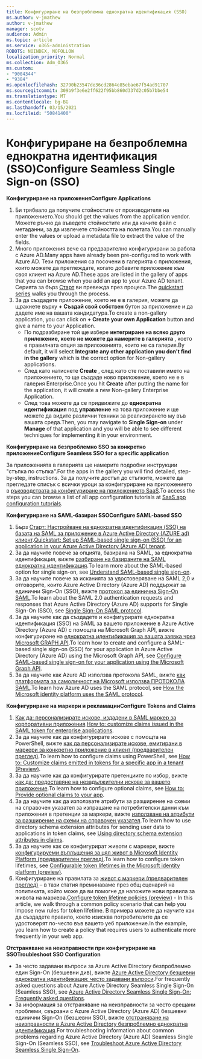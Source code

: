 ```yaml
---
title: Конфигуриране на безпроблемна еднократна идентификация (SSO)
ms.author: v-jmathew
author: v-jmathew
manager: scotv
audience: Admin
ms.topic: article
ms.service: o365-administration
ROBOTS: NOINDEX, NOFOLLOW
localization_priority: Normal
ms.collection: Adm_O365
ms.custom:
- "9004344"
- "9384"
ms.openlocfilehash: 32790b23547de36cd2864e85ebae67f54ad91707
ms.sourcegitcommit: 309b9f3e6e2ff622f95bb860d337d2c05b7bbe54
ms.translationtype: MT
ms.contentlocale: bg-BG
ms.lasthandoff: 03/15/2021
ms.locfileid: "50841400"
---
```

# <a name="configure-seamless-single-sign-on-sso"></a><span data-ttu-id="bfdae-102">Конфигуриране на безпроблемна еднократна идентификация (SSO)</span><span class="sxs-lookup"><span data-stu-id="bfdae-102">Configure Seamless Single Sign-on (SSO)</span></span>

<span data-ttu-id="bfdae-103">**Конфигуриране на приложения**</span><span class="sxs-lookup"><span data-stu-id="bfdae-103">**Configure Applications**</span></span>

1. <span data-ttu-id="bfdae-104">Би трябвало да получите стойностите от производителя на приложението.</span><span class="sxs-lookup"><span data-stu-id="bfdae-104">You should get the values from the application vendor.</span></span> <span data-ttu-id="bfdae-105">Можете ръчно да въведете стойностите или да качите файл с метаданни, за да извлечете стойността на полетата.</span><span class="sxs-lookup"><span data-stu-id="bfdae-105">You can manually enter the values or upload a metadata file to extract the value of the fields.</span></span>
2. <span data-ttu-id="bfdae-106">Много приложения вече са предварително конфигурирани за работа с Azure AD.</span><span class="sxs-lookup"><span data-stu-id="bfdae-106">Many apps have already been pre-configured to work with Azure AD.</span></span> <span data-ttu-id="bfdae-107">Тези приложения са посочени в галерията с приложения, които можете да преглеждате, когато добавите приложение към своя клиент на Azure AD.</span><span class="sxs-lookup"><span data-stu-id="bfdae-107">These apps are listed in the gallery of apps that you can browse when you add an app to your Azure AD tenant.</span></span> <span data-ttu-id="bfdae-108">Серията за бърз [Старт](https://docs.microsoft.com/azure/active-directory/manage-apps/add-application-portal-configure) ви превежда през процеса.</span><span class="sxs-lookup"><span data-stu-id="bfdae-108">The [quickstart series](https://docs.microsoft.com/azure/active-directory/manage-apps/add-application-portal-configure) walks you through the process.</span></span>
3. <span data-ttu-id="bfdae-109">За да създадете приложение, което не е в галерия, можете да щракнете върху **+ Създай свой собствен** бутон за приложение и да дадете име на вашата кандидатура.</span><span class="sxs-lookup"><span data-stu-id="bfdae-109">To create a non-gallery application, you can click on **+ Create your own Application** button and give a name to your Application.</span></span>
    - <span data-ttu-id="bfdae-110">По подразбиране той ще избере **интегриране на всяко друго приложение, което не можете да намерите в галерията** , което е правилната опция за приложенията, които не са галерия.</span><span class="sxs-lookup"><span data-stu-id="bfdae-110">By default, it will select **Integrate any other application you don't find in the gallery** which is the correct option for Non-gallery applications.</span></span>
    - <span data-ttu-id="bfdae-111">След като натиснете **Create** , след като сте поставили името на приложението, то ще създаде ново приложение, което не е в галерия Enterprise.</span><span class="sxs-lookup"><span data-stu-id="bfdae-111">Once you hit **Create** after putting the name for the application, it will create a new Non-gallery Enterprise Application.</span></span>
    - <span data-ttu-id="bfdae-112">След това можете да се придвижите до **еднократна идентификация** под **управление** на това приложение и ще можете да видите различни техники за реализирането му във вашата среда.</span><span class="sxs-lookup"><span data-stu-id="bfdae-112">Then, you may navigate to **Single Sign-on** under **Manage** of that application and you will be able to see different techniques for implementing it in your environment.</span></span>

<span data-ttu-id="bfdae-113">**Конфигуриране на безпроблемно SSO за конкретно приложение**</span><span class="sxs-lookup"><span data-stu-id="bfdae-113">**Configure Seamless SSO for a specific application**</span></span>

<span data-ttu-id="bfdae-114">За приложенията в галерията ще намерите подробни инструкции "стъпка по стъпка".</span><span class="sxs-lookup"><span data-stu-id="bfdae-114">For the apps in the gallery you will find detailed, step-by-step, instructions.</span></span> <span data-ttu-id="bfdae-115">За да получите достъп до стъпките, можете да прегледате списък с всички уроци за конфигуриране на приложението в [ръководствата за конфигуриране на приложението SaaS](https://docs.microsoft.com/azure/active-directory/saas-apps/tutorial-list).</span><span class="sxs-lookup"><span data-stu-id="bfdae-115">To access the steps you can browse a list of all app configuration tutorials at [SaaS app configuration tutorials](https://docs.microsoft.com/azure/active-directory/saas-apps/tutorial-list).</span></span>

<span data-ttu-id="bfdae-116">**Конфигуриране на SAML-базиран SSO**</span><span class="sxs-lookup"><span data-stu-id="bfdae-116">**Configure SAML-based SSO**</span></span>

1. <span data-ttu-id="bfdae-117">Бърз [Старт: Настройване на еднократна идентификация (SSO) на базата на SAML за приложение в Azure Active Directory (AZURE ad) клиент](https://docs.microsoft.com/azure/active-directory/manage-apps/add-application-portal-setup-sso).</span><span class="sxs-lookup"><span data-stu-id="bfdae-117">[Quickstart: Set up SAML-based single sign-on (SSO) for an application in your Azure Active Directory (Azure AD) tenant](https://docs.microsoft.com/azure/active-directory/manage-apps/add-application-portal-setup-sso).</span></span>
2. <span data-ttu-id="bfdae-118">За да научите повече за опцията, базирана на SAML, за еднократна идентификация, вижте [разбиране на базираните на SAML еднократна идентификация](https://docs.microsoft.com/azure/active-directory/manage-apps/configure-saml-single-sign-on).</span><span class="sxs-lookup"><span data-stu-id="bfdae-118">To learn more about the SAML-based option for single sign-on, see [Understand SAML-based single sign-on](https://docs.microsoft.com/azure/active-directory/manage-apps/configure-saml-single-sign-on).</span></span>
3. <span data-ttu-id="bfdae-119">За да научите повече за исканията за удостоверяване на SAML 2,0 и отговорите, които Azure Active Directory (Azure AD) поддържат за единични Sign-On (SSO), вижте [протокол за единична Sign-On SAML](https://docs.microsoft.com/azure/active-directory/develop/single-sign-on-saml-protocol).</span><span class="sxs-lookup"><span data-stu-id="bfdae-119">To learn about the SAML 2.0 authentication requests and responses that Azure Active Directory (Azure AD) supports for Single Sign-On (SSO), see [Single Sign-On SAML protocol](https://docs.microsoft.com/azure/active-directory/develop/single-sign-on-saml-protocol).</span></span>
4. <span data-ttu-id="bfdae-120">За да научите как да създадете и конфигурирате еднократна идентификация (SSO) на SAML за вашето приложение в Azure Active Directory (Azure AD) с помощта на Microsoft Graph API, вижте конфигуриране на [еднократна идентификация за вашата заявка чрез Microsoft GRAPH API](https://docs.microsoft.com/graph/application-saml-sso-configure-api).</span><span class="sxs-lookup"><span data-stu-id="bfdae-120">To learn how to create and configure a SAML-based single sign-on (SSO) for your application in Azure Active Directory (Azure AD) using the Microsoft Graph API, see [Configure SAML-based single sign-on for your application using the Microsoft Graph API](https://docs.microsoft.com/graph/application-saml-sso-configure-api).</span></span>
5. <span data-ttu-id="bfdae-121">За да научите как Azure AD използва протокола SAML, вижте [как платформата за самоличност на Microsoft използва ПРОТОКОЛА SAML](https://docs.microsoft.com/azure/active-directory/develop/active-directory-saml-protocol-reference).</span><span class="sxs-lookup"><span data-stu-id="bfdae-121">To learn how Azure AD uses the SAML protocol, see [How the Microsoft identity platform uses the SAML protocol](https://docs.microsoft.com/azure/active-directory/develop/active-directory-saml-protocol-reference).</span></span>

<span data-ttu-id="bfdae-122">**Конфигуриране на маркери и рекламации**</span><span class="sxs-lookup"><span data-stu-id="bfdae-122">**Configure Tokens and Claims**</span></span>

1. <span data-ttu-id="bfdae-123">[Как да: персонализирате искове, издадени в SAML маркер за корпоративни приложения](https://docs.microsoft.com/azure/active-directory/develop/active-directory-saml-claims-customization).</span><span class="sxs-lookup"><span data-stu-id="bfdae-123">[How to: customize claims issued in the SAML token for enterprise applications](https://docs.microsoft.com/azure/active-directory/develop/active-directory-saml-claims-customization).</span></span>
2. <span data-ttu-id="bfdae-124">За да научите как да конфигурирате искове с помощта на PowerShell, вижте [как да персонализирате искове, емитирани в маркери за конкретно приложение в клиент (предварителен преглед)](https://docs.microsoft.com/azure/active-directory/develop/active-directory-claims-mapping).</span><span class="sxs-lookup"><span data-stu-id="bfdae-124">To learn how to configure claims using PowerShell, see [How to: Customize claims emitted in tokens for a specific app in a tenant (Preview)](https://docs.microsoft.com/azure/active-directory/develop/active-directory-claims-mapping).</span></span>
3. <span data-ttu-id="bfdae-125">За да научите как да конфигурирате претенциите по избор, вижте [как да: предоставяне на незадължителни искове за вашето приложение](https://docs.microsoft.com/azure/active-directory/develop/active-directory-optional-claims).</span><span class="sxs-lookup"><span data-stu-id="bfdae-125">To learn how to configure optional claims, see [How to: Provide optional claims to your app](https://docs.microsoft.com/azure/active-directory/develop/active-directory-optional-claims).</span></span>
4. <span data-ttu-id="bfdae-126">За да научите как да използвате атрибути за разширение на схеми на справочен указател за изпращане на потребителски данни към приложения в претенции за маркери, вижте [използване на атрибути за разширение на схеми на справочен указател](https://docs.microsoft.com/azure/active-directory/develop/active-directory-schema-extensions).</span><span class="sxs-lookup"><span data-stu-id="bfdae-126">To learn how to use directory schema extension attributes for sending user data to applications in token claims, see [Using directory schema extension attributes in claims](https://docs.microsoft.com/azure/active-directory/develop/active-directory-schema-extensions).</span></span>
5. <span data-ttu-id="bfdae-127">За да научите как се конфигурират животи с маркери, вижте [конфигурируеми въплъщения за цял живот в Microsoft Identity Platform (предварителен преглед)](https://docs.microsoft.com/azure/active-directory/develop/active-directory-configurable-token-lifetimes).</span><span class="sxs-lookup"><span data-stu-id="bfdae-127">To learn how to configure token lifetimes, see [Configurable token lifetimes in the Microsoft identity platform (preview)](https://docs.microsoft.com/azure/active-directory/develop/active-directory-configurable-token-lifetimes).</span></span>
6. <span data-ttu-id="bfdae-128">Конфигуриране на правилата за [живот с маркери (предварителен преглед)](https://docs.microsoft.com/azure/active-directory/develop/configure-token-lifetimes) – в тази статия преминаваме през общ сценарий на политиката, който може да ви помогне да наложите нови правила за живота на маркера.</span><span class="sxs-lookup"><span data-stu-id="bfdae-128">[Configure token lifetime policies (preview)](https://docs.microsoft.com/azure/active-directory/develop/configure-token-lifetimes) - In this article, we walk through a common policy scenario that can help you impose new rules for token lifetime.</span></span> <span data-ttu-id="bfdae-129">В примера можете да научите как да създадете правило, което изисква потребителите да се удостоверят по-често във вашето уеб приложение.</span><span class="sxs-lookup"><span data-stu-id="bfdae-129">In the example, you learn how to create a policy that requires users to authenticate more frequently in your web app.</span></span>

<span data-ttu-id="bfdae-130">**Отстраняване на неизправности при конфигуриране на SSO**</span><span class="sxs-lookup"><span data-stu-id="bfdae-130">**Troubleshoot SSO Configuration**</span></span>

- <span data-ttu-id="bfdae-131">За често задавани въпроси за Azure Active Directory безпроблемно един Sign-On (безшевни див), вижте [Azure Active Directory безшевни еднократна идентификация: често задавани въпроси](https://docs.microsoft.com/azure/active-directory/hybrid/how-to-connect-sso-faq).</span><span class="sxs-lookup"><span data-stu-id="bfdae-131">For frequently asked questions about Azure Active Directory Seamless Single Sign-On (Seamless SSO), see [Azure Active Directory Seamless Single Sign-On: Frequently asked questions](https://docs.microsoft.com/azure/active-directory/hybrid/how-to-connect-sso-faq).</span></span>
- <span data-ttu-id="bfdae-132">За информация за отстраняване на неизправности за често срещани проблеми, свързани с Azure Active Directory (Azure AD) безшевни единични Sign-On (безшевни SSO), вижте [отстраняване на неизправности в Azure Active Directory безпроблемно еднократна идентификация](https://docs.microsoft.com/azure/active-directory/hybrid/tshoot-connect-sso).</span><span class="sxs-lookup"><span data-stu-id="bfdae-132">For troubleshooting information about common problems regarding Azure Active Directory (Azure AD) Seamless Single Sign-On (Seamless SSO), see [Troubleshoot Azure Active Directory Seamless Single Sign-On](https://docs.microsoft.com/azure/active-directory/hybrid/tshoot-connect-sso).</span></span>

